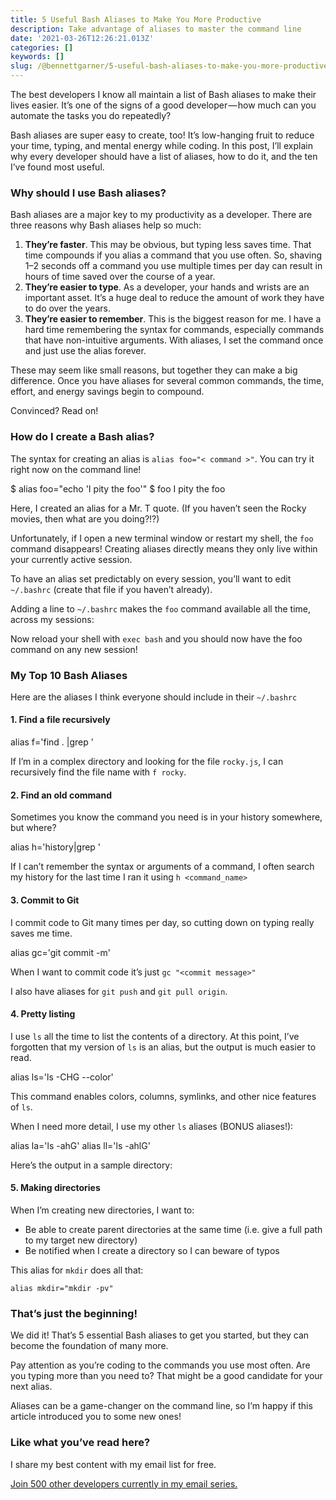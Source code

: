 ```yaml
---
title: 5 Useful Bash Aliases to Make You More Productive
description: Take advantage of aliases to master the command line
date: '2021-03-26T12:26:21.013Z'
categories: []
keywords: []
slug: /@bennettgarner/5-useful-bash-aliases-to-make-you-more-productive-12c04b550479
---
```


The best developers I know all maintain a list of Bash aliases to make their lives easier. It’s one of the signs of a good developer — how much can you automate the tasks you do repeatedly?

Bash aliases are super easy to create, too! It’s low-hanging fruit to reduce your time, typing, and mental energy while coding. In this post, I’ll explain why every developer should have a list of aliases, how to do it, and the ten I’ve found most useful.

### Why should I use Bash aliases?

Bash aliases are a major key to my productivity as a developer. There are three reasons why Bash aliases help so much:

1.  **They’re faster**. This may be obvious, but typing less saves time. That time compounds if you alias a command that you use often. So, shaving 1–2 seconds off a command you use multiple times per day can result in hours of time saved over the course of a year.
2.  **They’re easier to type**. As a developer, your hands and wrists are an important asset. It’s a huge deal to reduce the amount of work they have to do over the years.
3.  **They’re easier to remember**. This is the biggest reason for me. I have a hard time remembering the syntax for commands, especially commands that have non-intuitive arguments. With aliases, I set the command once and just use the alias forever.

These may seem like small reasons, but together they can make a big difference. Once you have aliases for several common commands, the time, effort, and energy savings begin to compound.

Convinced? Read on!

### How do I create a Bash alias?

The syntax for creating an alias is `alias foo="< command >"`. You can try it right now on the command line!

$ alias foo="echo 'I pity the foo'"
$ foo
I pity the foo

Here, I created an alias for a Mr. T quote. (If you haven’t seen the Rocky movies, then what are you doing?!?)

Unfortunately, if I open a new terminal window or restart my shell, the `foo` command disappears! Creating aliases directly means they only live within your currently active session.

To have an alias set predictably on every session, you’ll want to edit `~/.bashrc` (create that file if you haven’t already).

Adding a line to `~/.bashrc` makes the `foo` command available all the time, across my sessions:

Now reload your shell with `exec bash` and you should now have the foo command on any new session!

### My Top 10 Bash Aliases

Here are the aliases I think everyone should include in their `~/.bashrc`

#### 1\. Find a file recursively

alias f='find . |grep '

If I’m in a complex directory and looking for the file `rocky.js`, I can recursively find the file name with `f rocky`.

#### 2\. Find an old command

Sometimes you know the command you need is in your history somewhere, but where?

alias h='history|grep '

If I can’t remember the syntax or arguments of a command, I often search my history for the last time I ran it using `h <command_name>`

#### 3\. Commit to Git

I commit code to Git many times per day, so cutting down on typing really saves me time.

alias gc='git commit -m'

When I want to commit code it’s just `gc "<commit message>"`

I also have aliases for `git push` and `git pull origin`.

#### 4\. Pretty listing

I use `ls` all the time to list the contents of a directory. At this point, I’ve forgotten that my version of `ls` is an alias, but the output is much easier to read.

alias ls='ls -CHG --color'

This command enables colors, columns, symlinks, and other nice features of `ls`.

When I need more detail, I use my other `ls` aliases (BONUS aliases!):

alias la='ls -ahG'
alias ll='ls -ahlG'

Here’s the output in a sample directory:

#### 5\. Making directories

When I’m creating new directories, I want to:

*   Be able to create parent directories at the same time (i.e. give a full path to my target new directory)
*   Be notified when I create a directory so I can beware of typos

This alias for `mkdir` does all that:

```
alias mkdir="mkdir -pv"
```

### That’s just the beginning!

We did it! That’s 5 essential Bash aliases to get you started, but they can become the foundation of many more.

Pay attention as you’re coding to the commands you use most often. Are you typing more than you need to? That might be a good candidate for your next alias.

Aliases can be a game-changer on the command line, so I’m happy if this article introduced you to some new ones!

### Like what you’ve read here?

I share my best content with my email list for free.

[Join 500 other developers currently in my email series.](https://sunny-architect-5371.ck.page/0a60026a5d)
